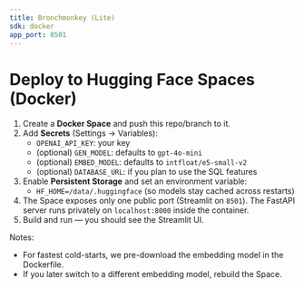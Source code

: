 ```yaml
---
title: Bronchmonkey (Lite)
sdk: docker
app_port: 8501
---
```


# Deploy to Hugging Face Spaces (Docker)

1) Create a **Docker Space** and push this repo/branch to it.
2) Add **Secrets** (Settings → Variables):
   - `OPENAI_API_KEY`: your key
   - (optional) `GEN_MODEL`: defaults to `gpt-4o-mini`
   - (optional) `EMBED_MODEL`: defaults to `intfloat/e5-small-v2`
   - (optional) `DATABASE_URL`: if you plan to use the SQL features
3) Enable **Persistent Storage** and set an environment variable:
   - `HF_HOME=/data/.huggingface`  (so models stay cached across restarts)
4) The Space exposes only one public port (Streamlit on `8501`). The FastAPI
   server runs privately on `localhost:8000` inside the container.
5) Build and run — you should see the Streamlit UI.

Notes:
- For fastest cold-starts, we pre-download the embedding model in the Dockerfile.
- If you later switch to a different embedding model, rebuild the Space.

